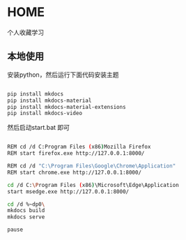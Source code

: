 # HOME

个人收藏学习

## 本地使用

安装python，然后运行下面代码安装主题

```bash

pip install mkdocs
pip install mkdocs-material
pip install mkdocs-material-extensions
pip install mkdocs-video

```
然后启动start.bat 即可


```bash

REM cd /d C:Program Files (x86)Mozilla Firefox
REM start firefox.exe http://127.0.0.1:8000/

REM cd /d "C:\Program Files\Google\Chrome\Application"
REM start chrome.exe http://127.0.0.1:8000/

cd /d C:\Program Files (x86)\Microsoft\Edge\Application
start msedge.exe http://127.0.0.1:8000/

cd /d %~dp0\
mkdocs build
mkdocs serve

pause


```